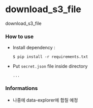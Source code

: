 # download_s3_file #

download_s3_file

### How to use ###

- Install dependency :

    ```
    $ pip install -r requirements.txt
    ```

- Put `secret.json` file inside directory

    ```
    ...
    ```

### Informations
- 나중에 data-explorer에 합칠 예정
